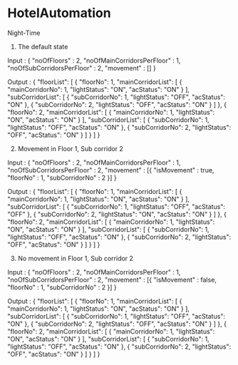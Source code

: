 # HotelAutomation

Night-Time

1. The default state

Input :
{
	"noOfFloors" : 2,
	"noOfMainCorridorsPerFloor" : 1,
	"noOfSubCorridorsPerFloor" : 2,
	"movement" : 
		[]
}

Output :
{
    "floorList": [
        {
            "floorNo": 1,
            "mainCorridorList": [
                {
                    "mainCorridorNo": 1,
                    "lightStatus": "ON",
                    "acStatus": "ON"
                }
            ],
            "subCorridorList": [
                {
                    "subCorridorNo": 1,
                    "lightStatus": "OFF",
                    "acStatus": "ON"
                },
                {
                    "subCorridorNo": 2,
                    "lightStatus": "OFF",
                    "acStatus": "ON"
                }
            ]
        },
        {
            "floorNo": 2,
            "mainCorridorList": [
                {
                    "mainCorridorNo": 1,
                    "lightStatus": "ON",
                    "acStatus": "ON"
                }
            ],
            "subCorridorList": [
                {
                    "subCorridorNo": 1,
                    "lightStatus": "OFF",
                    "acStatus": "ON"
                },
                {
                    "subCorridorNo": 2,
                    "lightStatus": "OFF",
                    "acStatus": "ON"
                }
            ]
        }
    ]
}

2. Movement in Floor 1, Sub corridor 2

Input :
{
	"noOfFloors" : 2,
	"noOfMainCorridorsPerFloor" : 1,
	"noOfSubCorridorsPerFloor" : 2,
	"movement" : 
		[{
			"isMovement" : true,
			"floorNo" : 1,
			"subCorridorNo" : 2
		}]
}

Output :
{
    "floorList": [
        {
            "floorNo": 1,
            "mainCorridorList": [
                {
                    "mainCorridorNo": 1,
                    "lightStatus": "ON",
                    "acStatus": "ON"
                }
            ],
            "subCorridorList": [
                {
                    "subCorridorNo": 1,
                    "lightStatus": "OFF",
                    "acStatus": "OFF"
                },
                {
                    "subCorridorNo": 2,
                    "lightStatus": "ON",
                    "acStatus": "ON"
                }
            ]
        },
        {
            "floorNo": 2,
            "mainCorridorList": [
                {
                    "mainCorridorNo": 1,
                    "lightStatus": "ON",
                    "acStatus": "ON"
                }
            ],
            "subCorridorList": [
                {
                    "subCorridorNo": 1,
                    "lightStatus": "OFF",
                    "acStatus": "ON"
                },
                {
                    "subCorridorNo": 2,
                    "lightStatus": "OFF",
                    "acStatus": "ON"
                }
            ]
        }
    ]
}


3. No movement in Floor 1, Sub corridor 2

Input :
{
	"noOfFloors" : 2,
	"noOfMainCorridorsPerFloor" : 1,
	"noOfSubCorridorsPerFloor" : 2,
	"movement" : 
		[{
			"isMovement" : false,
			"floorNo" : 1,
			"subCorridorNo" : 2
		}]
}

Output :
{
    "floorList": [
        {
            "floorNo": 1,
            "mainCorridorList": [
                {
                    "mainCorridorNo": 1,
                    "lightStatus": "ON",
                    "acStatus": "ON"
                }
            ],
            "subCorridorList": [
                {
                    "subCorridorNo": 1,
                    "lightStatus": "OFF",
                    "acStatus": "ON"
                },
                {
                    "subCorridorNo": 2,
                    "lightStatus": "OFF",
                    "acStatus": "ON"
                }
            ]
        },
        {
            "floorNo": 2,
            "mainCorridorList": [
                {
                    "mainCorridorNo": 1,
                    "lightStatus": "ON",
                    "acStatus": "ON"
                }
            ],
            "subCorridorList": [
                {
                    "subCorridorNo": 1,
                    "lightStatus": "OFF",
                    "acStatus": "ON"
                },
                {
                    "subCorridorNo": 2,
                    "lightStatus": "OFF",
                    "acStatus": "ON"
                }
            ]
        }
    ]
}
